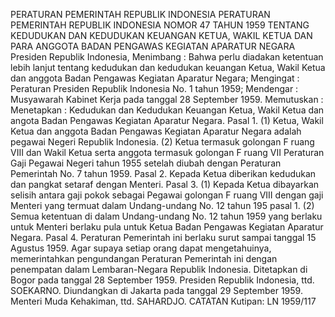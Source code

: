  PERATURAN PEMERINTAH REPUBLIK INDONESIA PERATURAN PEMERINTAH REPUBLIK INDONESIA NOMOR 47 TAHUN 1959 TENTANG KEDUDUKAN DAN KEDUDUKAN KEUANGAN KETUA, WAKIL KETUA DAN PARA ANGGOTA BADAN PENGAWAS KEGIATAN APARATUR NEGARA Presiden Republik Indonesia,
Menimbang :
 Bahwa perlu diadakan ketentuan lebih lanjut tentang kedudukan dan kedudukan keuangan Ketua, Wakil Ketua dan anggota Badan Pengawas Kegiatan Aparatur Negara;
Mengingat :
 Peraturan Presiden Republik Indonesia No. 1 tahun 1959; Mendengar : Musyawarah Kabinet Kerja pada tanggal 28 September 1959. Memutuskan : Menetapkan : Kedudukan dan Kedudukan Keuangan Ketua, Wakil Ketua dan angota Badan Pengawas Kegiatan Aparatur Negara. Pasal 1.
(1) Ketua, Wakil Ketua dan anggota Badan Pengawas Kegiatan Aparatur Negara adalah pegawai Negeri Republik Indonesia.
(2) Ketua termasuk golongan F ruang VIII dan Wakil Ketua serta anggota termasuk golongan F ruang VII Peraturan Gaji Pegawai Negeri tahun 1955 setelah diubah dengan Peraturan Pemerintah No. 7 tahun 1959. Pasal 2. Kepada Ketua diberikan kedudukan dan pangkat setaraf dengan Menteri. Pasal 3.
(1) Kepada Ketua dibayarkan selisih antara gaji pokok sebagai Pegawai golongan F ruang VIII dengan gaji Menteri yang termuat dalam Undang-undang No. 12 tahun 195 pasal 1.
(2) Semua ketentuan di dalam Undang-undang No. 12 tahun 1959 yang berlaku untuk Menteri berlaku pula untuk Ketua Badan Pengawas Kegiatan Aparatur Negara. Pasal 4. Peraturan Pemerintah ini berlaku surut sampai tanggal 15 Agustus 1959. Agar supaya setiap orang dapat mengetahuinya, memerintahkan pengundangan Peraturan Pemerintah ini dengan penempatan dalam Lembaran-Negara Republik Indonesia. Ditetapkan di Bogor pada tanggal 28 September 1959. Presiden Republik Indonesia, ttd. SOEKARNO. Diundangkan di Jakarta pada tanggal 29 September 1959. Menteri Muda Kehakiman, ttd. SAHARDJO. CATATAN Kutipan: LN 1959/117
